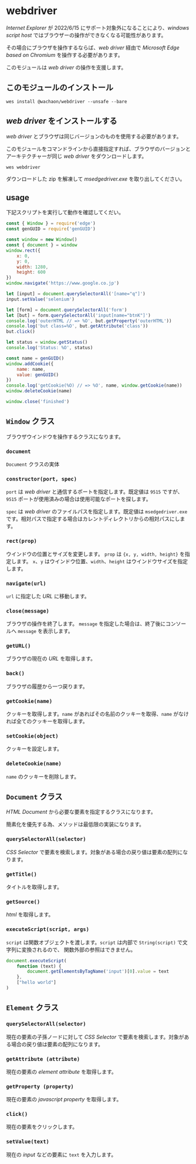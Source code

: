 # webdriver
*Internet Explorer* が 2022/6/15 にサポート対象外になることにより、*windows script host* ではブラウザーの操作ができなくなる可能性があります。

その場合にブラウザを操作するならば、*web driver* 経由で *Microsoft Edge based on Chromium* を操作する必要があります。

このモジュールは *web driver* の操作を支援します。

## このモジュールのインストール

```shell
wes install @wachaon/webdriver --unsafe --bare
```

## *web driver* をインストールする

*web driver* とブラウザは同じバージョンのものを使用する必要があります。

このモジュールをコマンドラインから直接指定すれば、ブラウザのバージョンとアーキテクチャーが同じ *web driver* をダウンロードします。

```shell
wes webdriver
```

ダウンロードした zip を解凍して *msedgedriver.exe* を取り出してください。

## usage

下記スクリプトを実行して動作を確認してくだい。

```javascript
const { Window } = require('edge')
const genGUID = require('genGUID')

const window = new Window()
const { document } = window
window.rect({
    x: 0,
    y: 0,
    width: 1280,
    height: 600
})
window.navigate('https://www.google.co.jp')

let [input] = document.querySelectorAll('[name="q"]')
input.setValue('selenium')

let [form] = document.querySelectorAll('form')
let [but] = form.querySelectorAll('input[name="btnK"]')
console.log('outerHTML // => %O', but.getProperty('outerHTML'))
console.log('but class=%O', but.getAttribute('class'))
but.click()

let status = window.getStatus()
console.log('Status: %O', status)

const name = genGUID()
window.addCookie({
    name: name,
    value: genGUID()
})
console.log('getCookie(%O) // => %O', name, window.getCookie(name))
window.deleteCookie(name)

window.close('finished')
```

## `Window` クラス

ブラウザウインドウを操作するクラスになります。

### `document`

`Document` クラスの実体

### `constructor(port, spec)`

`port` は *web driver* と通信するポートを指定します。既定値は `9515` ですが、`9515` ポートが使用済みの場合は使用可能なポートを探します。

`spec` は *web driver* のファイルパスを指定します。既定値は `msedgedriver.exe` です。相対パスで指定する場合はカレントディレクトリからの相対パスにします。

### `rect(prop)`

ウインドウの位置とサイズを変更します。
`prop` は `{x, y, width, height}` を指定します。 `x`、`y` はウインドウ位置、`width`、`height` はウインドウサイズを指定します。

### `navigate(url)`

`url` に指定した *URL* に移動します。

### `close(message)`

ブラウザの操作を終了します。
`message` を指定した場合は、終了後にコンソールへ `message` を表示します。

### `getURL()`

ブラウザの現在の *URL* を取得します。

### `back()`

ブラウザの履歴から一つ戻ります。

### `getCookie(name)`

クッキーを取得します。`name` があればその名前のクッキーを取得、`name` がなければ全てのクッキーを取得します。

### `setCookie(object)`

クッキーを設定します。

### `deleteCookie(name)`

`name` のクッキーを削除します。

## `Document` クラス

*HTML Document* から必要な要素を指定するクラスになります。

簡素化を優先する為、メソッドは最低限の実装になります。

### `querySelectorAll(selector)`

*CSS Selector* で要素を検索します。対象がある場合の戻り値は要素の配列になります。

### `getTitle()`

タイトルを取得します。

### `getSource()`

*html* を取得します。

### `executeScript(script, args)`

`script` は関数オブジェクトを渡します。`script` は内部で `String(script)` で文字列に変換されるので、
関数外部の参照はできません。

```javascript
document.executeScript(
    function (text) {
        document.getElementsByTagName('input')[0].value = text
    },
    ["hello world"]
)
```

## `Element` クラス

### `querySelectorAll(selector)`

現在の要素の子孫ノードに対して *CSS Selector* で要素を検索します。対象がある場合の戻り値は要素の配列になります。

### `getAttribute (attribute)`

現在の要素の *element attribute* を取得します。

### `getProperty (property)`

現在の要素の *javascript property* を取得します。

### `click()`

現在の要素をクリックします。

### `setValue(text)`

現在の *input* などの要素に `text` を入力します。